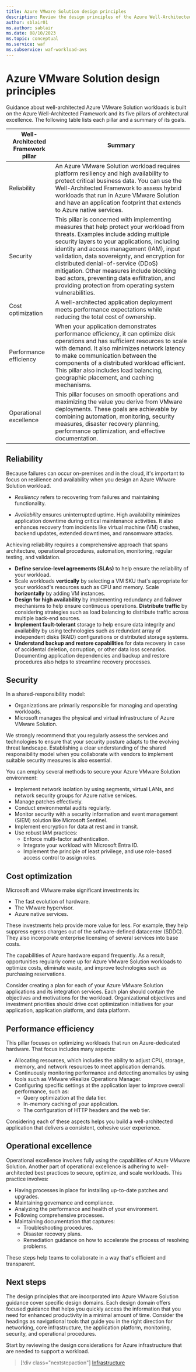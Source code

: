 ```yaml
---
title: Azure VMware Solution design principles
description: Review the design principles of the Azure Well-Architected Framework. See how to apply these principles to Azure VMware Solution workloads.
author: sblair01
ms.author: sablair
ms.date: 08/10/2023
ms.topic: conceptual
ms.service: waf
ms.subservice: waf-workload-avs
---
```


# Azure VMware Solution design principles

Guidance about well-architected Azure VMware Solution workloads is built on the Azure Well-Architected Framework and its five pillars of architectural excellence. The following table lists each pillar and a summary of its goals.

| Well-Architected Framework pillar | Summary |
| --- | --- |
| Reliability | An Azure VMware Solution workload requires platform resiliency and high availability to protect critical business data. You can use the Well-Architected Framework to assess hybrid workloads that run in Azure VMware Solution and have an application footprint that extends to Azure native services. |
| Security | This pillar is concerned with implementing measures that help protect your workload from threats. Examples include adding multiple security layers to your applications, including identity and access management (IAM), input validation, data sovereignty, and encryption for distributed denial-of-service (DDoS) mitigation. Other measures include blocking bad actors, preventing data exfiltration, and providing protection from operating system vulnerabilities. |
| Cost optimization | A well-architected application deployment meets performance expectations while reducing the total cost of ownership. |
| Performance efficiency | When your application demonstrates performance efficiency, it can optimize disk operations and has sufficient resources to scale with demand. It also minimizes network latency to make communication between the components of a distributed workload efficient. This pillar also includes load balancing, geographic placement, and caching mechanisms. |
| Operational excellence | This pillar focuses on smooth operations and maximizing the value you derive from VMware deployments. These goals are achievable by combining automation, monitoring, security measures, disaster recovery planning, performance optimization, and effective documentation. |

## Reliability

Because failures can occur on-premises and in the cloud, it's important to focus on resilience and availability when you design an Azure VMware Solution workload.

- _Resiliency_ refers to recovering from failures and maintaining functionality.
  
- _Availability_ ensures uninterrupted uptime. High availability minimizes application downtime during critical maintenance activities. It also enhances recovery from incidents like virtual machine (VM) crashes, backend updates, extended downtimes, and ransomware attacks.

Achieving reliability requires a comprehensive approach that spans architecture, operational procedures, automation, monitoring, regular testing, and validation.

- **Define service-level agreements (SLAs)** to help ensure the reliability of your workload.
- Scale workloads **vertically** by selecting a VM SKU that's appropriate for your workload's resources such as CPU and memory. Scale **horizontally** by adding VM instances.
- **Design for high availability** by implementing redundancy and failover mechanisms to help ensure continuous operations. **Distribute traffic** by considering strategies such as load balancing to distribute traffic across multiple back-end sources.
- **Implement fault-tolerant** storage to help ensure data integrity and availability by using technologies such as redundant array of independent disks (RAID) configurations or distributed storage systems.
- **Understand backup and restore capabilities** for data recovery in case of accidental deletion, corruption, or other data loss scenarios. Documenting application dependencies and backup and restore procedures also helps to streamline recovery processes.

## Security

In a shared-responsibility model:

- Organizations are primarily responsible for managing and operating workloads.
- Microsoft manages the physical and virtual infrastructure of Azure VMware Solution.

We strongly recommend that you regularly assess the services and technologies to ensure that your security posture adapts to the evolving threat landscape. Establishing a clear understanding of the shared responsibility model when you collaborate with vendors to implement suitable security measures is also essential.

You can employ several methods to secure your Azure VMware Solution environment:

- Implement network isolation by using segments, virtual LANs, and network security groups for Azure native services.
- Manage patches effectively.
- Conduct environmental audits regularly.
- Monitor security with a security information and event management (SIEM) solution like Microsoft Sentinel.
- Implement encryption for data at rest and in transit.
- Use robust IAM practices:
  - Enforce multi-factor authentication.
  - Integrate your workload with Microsoft Entra ID.
  - Implement the principle of least privilege, and use role-based access control to assign roles.

## Cost optimization

Microsoft and VMware make significant investments in:

- The fast evolution of hardware.
- The VMware hypervisor.
- Azure native services.

These investments help provide more value for less. For example, they help suppress egress charges out of the software-defined datacenter (SDDC). They also incorporate enterprise licensing of several services into base costs.

The capabilities of Azure hardware expand frequently. As a result, opportunities regularly come up for Azure VMware Solution workloads to optimize costs, eliminate waste, and improve technologies such as purchasing reservations.

Consider creating a plan for each of your Azure VMware Solution applications and its integration services. Each plan should contain the objectives and motivations for the workload. Organizational objectives and investment priorities should drive cost optimization initiatives for your application, application platform, and data platform.

## Performance efficiency

This pillar focuses on optimizing workloads that run on Azure-dedicated hardware. That focus includes many aspects:

- Allocating resources, which includes the ability to adjust CPU, storage, memory, and network resources to meet application demands.
- Continuously monitoring performance and detecting anomalies by using tools such as VMware vRealize Operations Manager.
- Configuring specific settings at the application layer to improve overall performance, such as:
  - Query optimization at the data tier.
  - In-memory caching of your application.
  - The configuration of HTTP headers and the web tier.

Considering each of these aspects helps you build a well-architected application that delivers a consistent, cohesive user experience.

## Operational excellence

Operational excellence involves fully using the capabilities of Azure VMware Solution. Another part of operational excellence is adhering to well-architected best practices to secure, optimize, and scale workloads. This practice involves:

- Having processes in place for installing up-to-date patches and upgrades.
- Maintaining governance and compliance.
- Analyzing the performance and health of your environment.
- Following comprehensive processes.
- Maintaining documentation that captures:
  - Troubleshooting procedures.
  - Disaster recovery plans.
  - Remediation guidance on how to accelerate the process of resolving problems.

These steps help teams to collaborate in a way that's efficient and transparent.

## Next steps

The design principles that are incorporated into Azure VMware Solution guidance cover specific design domains. Each design domain offers focused guidance that helps you quickly access the information that you need for enhanced productivity in a minimal amount of time. Consider the headings as navigational tools that guide you in the right direction for networking, core infrastructure, the application platform, monitoring, security, and operational procedures.

Start by reviewing the design considerations for Azure infrastructure that are needed to support a workload.

> [!div class="nextstepaction"]
> [Infrastructure](infrastructure.md)
